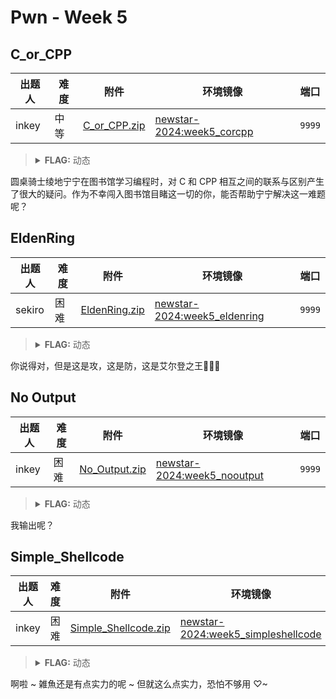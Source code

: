 # Pwn - Week 5

## C_or_CPP

| 出题人 | 难度 | 附件 | 环境镜像 | 端口 |
|-----|-----|-----|-----|-----|
| inkey | 中等 | [C_or_CPP.zip](https://github.com/project-newstar/newstar-ctf-2024/releases/download/attachment-week5/C_or_CPP.zip) | [newstar-2024:week5_corcpp](https://hub.docker.com/r/openctf/newstar-2024/tags?name=week5_corcpp) | `9999` |

> <details><summary><strong>FLAG:</strong> 动态</summary>
> </details>

圆桌骑士绫地宁宁在图书馆学习编程时，对 C 和 CPP 相互之间的联系与区别产生了很大的疑问。作为不幸闯入图书馆目睹这一切的你，能否帮助宁宁解决这一难题呢？

## EldenRing

| 出题人 | 难度 | 附件 | 环境镜像 | 端口 |
|-----|-----|-----|-----|-----|
| sekiro | 困难 | [EldenRing.zip](https://github.com/project-newstar/newstar-ctf-2024/releases/download/attachment-week5/EldenRing.zip) | [newstar-2024:week5_eldenring](https://hub.docker.com/r/openctf/newstar-2024/tags?name=week5_eldenring) | `9999` |

> <details><summary><strong>FLAG:</strong> 动态</summary>
> </details>

你说得对，但是这是攻，这是防，这是艾尔登之王🥲🥲🥲

## No Output

| 出题人 | 难度 | 附件 | 环境镜像 | 端口 |
|-----|-----|-----|-----|-----|
| inkey | 困难 | [No_Output.zip](https://github.com/project-newstar/newstar-ctf-2024/releases/download/attachment-week5/No_Output.zip) | [newstar-2024:week5_nooutput](https://hub.docker.com/r/openctf/newstar-2024/tags?name=week5_nooutput) | `9999` |

> <details><summary><strong>FLAG:</strong> 动态</summary>
> </details>

我输出呢？

## Simple_Shellcode

| 出题人 | 难度 | 附件 | 环境镜像 | 端口 |
|-----|-----|-----|-----|-----|
| inkey | 困难 | [Simple_Shellcode.zip](https://github.com/project-newstar/newstar-ctf-2024/releases/download/attachment-week5/Simple_Shellcode.zip) | [newstar-2024:week5_simpleshellcode](https://hub.docker.com/r/openctf/newstar-2024/tags?name=week5_simpleshellcode) | `9999` |

> <details><summary><strong>FLAG:</strong> 动态</summary>
> </details>

啊啦 ~ 雑魚还是有点实力的呢 ~ 但就这么点实力，恐怕不够用 ♡~
